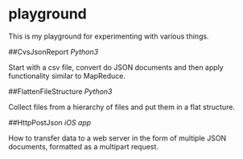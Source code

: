 # playground

This is my playground for experimenting with various things.

##CvsJsonReport
_Python3_

Start with a csv file, convert do JSON documents and then apply functionality similar to MapReduce.


##FlattenFileStructure
_Python3_

Collect files from a hierarchy  of files and put them in a flat structure.


##HttpPostJson
_iOS app_

How to transfer data to a web server in the form of multiple JSON documents, formatted as a multipart request.
